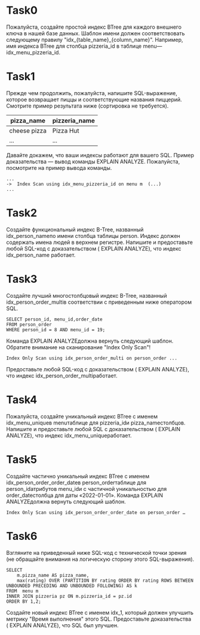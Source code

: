 # Task0
Пожалуйста, создайте простой индекс BTree для каждого внешнего ключа в нашей базе данных. Шаблон имени должен соответствовать следующему правилу "idx_{table_name}_{column_name}". Например, имя индекса BTree для столбца pizzeria_id в таблице menu— idx_menu_pizzeria_id.

# Task1
Прежде чем продолжить, пожалуйста, напишите SQL-выражение, которое возвращает пиццы и соответствующие названия пиццерий. Смотрите пример результата ниже (сортировка не требуется).

| pizza_name | pizzeria_name | 
| ------ | ------ |
| cheese pizza | Pizza Hut |
| ... | ... |

Давайте докажем, что ваши индексы работают для вашего SQL. Пример доказательства — вывод команды EXPLAIN ANALYZE. Пожалуйста, посмотрите на пример вывода команды.

    ...
    ->  Index Scan using idx_menu_pizzeria_id on menu m  (...)
    ...

# Task2
Создайте функциональный индекс B-Tree, названный idx_person_nameпо имени столбца таблицы person. Индекс должен содержать имена людей в верхнем регистре.
Напишите и предоставьте любой SQL-код с доказательством ( EXPLAIN ANALYZE), что индекс idx_person_name работает.

# Task3
Создайте лучший многостолбцовый индекс B-Tree, названный idx_person_order_multiв соответствии с приведенным ниже оператором SQL.

    SELECT person_id, menu_id,order_date
    FROM person_order
    WHERE person_id = 8 AND menu_id = 19;

Команда EXPLAIN ANALYZEдолжна вернуть следующий шаблон. Обратите внимание на сканирование "Index Only Scan"!

    Index Only Scan using idx_person_order_multi on person_order ...

Предоставьте любой SQL-код с доказательством ( EXPLAIN ANALYZE), что индекс idx_person_order_multiработает.

# Task4
Пожалуйста, создайте уникальный индекс BTree с именем idx_menu_uniqueв menuтаблице для   pizzeria_idи pizza_nameстолбцов. Напишите и предоставьте любой SQL с доказательством ( EXPLAIN ANALYZE), что индекс idx_menu_uniqueработает.

# Task5
Создайте частично уникальный индекс BTree с именем idx_person_order_order_dateв person_orderтаблице для person_idатрибутов menu_idи с частичной уникальностью для order_dateстолбца для даты «2022-01-01».
Команда EXPLAIN ANALYZEдолжна вернуть следующий шаблон.

    Index Only Scan using idx_person_order_order_date on person_order …

# Task6
Взгляните на приведенный ниже SQL-код с технической точки зрения (не обращайте внимания на логическую сторону этого SQL-выражения).

    SELECT
        m.pizza_name AS pizza_name,
        max(rating) OVER (PARTITION BY rating ORDER BY rating ROWS BETWEEN UNBOUNDED PRECEDING AND UNBOUNDED FOLLOWING) AS k
    FROM  menu m
    INNER JOIN pizzeria pz ON m.pizzeria_id = pz.id
    ORDER BY 1,2;

Создайте новый индекс BTree с именем idx_1, который должен улучшить метрику "Время выполнения" этого SQL. Предоставьте доказательства ( EXPLAIN ANALYZE), что SQL был улучшен.